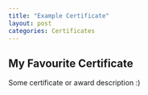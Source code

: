 ```yaml
---
title: "Example Certificate"
layout: post
categories: Certificates
---
```


## My Favourite Certificate

Some certificate or award description :)
